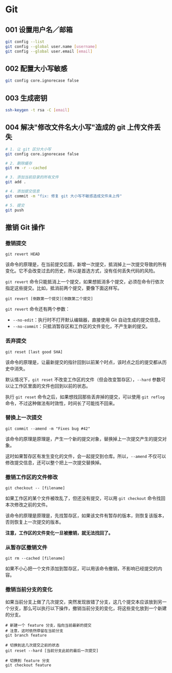 # Git

## 001 设置用户名／邮箱

```bash
git config --list
git config --global user.name [username]
git config --global user.email [email]
```

## 002 配置大小写敏感

```bash
git config core.ignorecase false
```

## 003 生成密钥

```bash
ssh-keygen -t rsa -C [email]
```

## 004 解决"修改文件名大小写"造成的 git 上传文件丢失

```bash
# 1. 让 git 区分大小写
git config core.ignorecase false

# 2. 删除缓存
git rm -r --cached

# 3. 添加当前目录的所有文件
git add .

# 4. 添加提交信息
git commit -m "fix: 修复 git 大小写不敏感造成文件未上传"

# 5. 提交
git push
```

## 撤销 Git 操作

### 撤销提交

```shell
git revert HEAD
```

该命令的原理是，在当前提交后面，新增一次提交，抵消掉上一次提交导致的所有变化。它不会改变过去的历史，所以是首选方式，没有任何丢失代码的风险。

`git revert` 命令只能抵消上一个提交，如果想抵消多个提交，必须在命令行依次指定这些提交。比如，抵消前两个提交，要像下面这样写。

```shell
git revert [倒数第一个提交][倒数第二个提交]
```

`git revert` 命令还有两个参数：

- `--no-edit`：执行时不打开默认编辑器，直接使用 Git 自动生成的提交信息。
- `--no-commit`：只抵消暂存区和工作区的文件变化，不产生新的提交。

### 丢弃提交

```shell
git reset [last good SHA]
```

该命令的原理是，让最新提交的指针回到以前某个时点，该时点之后的提交都从历史中消失。

默认情况下，`git reset` 不改变工作区的文件（但会改变暂存区），`--hard` 参数可以让工作区里面的文件也回到以前的状态。

执行 `git reset` 命令之后，如果想找回那些丢弃掉的提交，可以使用 `git reflog` 命令，不过这种做法有时效性，时间长了可能找不回来。

### 替换上一次提交

```shell
git commit --amend -m "Fixes bug #42"
```

该命令的原理是原理是，产生一个新的提交对象，替换掉上一次提交产生的提交对象。

这时如果暂存区有发生变化的文件，会一起提交到仓库。所以，`--amend` 不仅可以修改提交信息，还可以整个把上一次提交替换掉。

### 撤销工作区的文件修改

```shell
git checkout -- [filename]
```

如果工作区的某个文件被改乱了，但还没有提交，可以用 `git checkout` 命令找回本次修改之前的文件。

该命令的原理是原理是，先找暂存区，如果该文件有暂存的版本，则恢复该版本，否则恢复上一次提交的版本。

**注意，工作区的文件变化一旦被撤销，就无法找回了。**

### 从暂存区撤销文件

```shell
git rm --cached [filename]
```

如果不小心把一个文件添加到暂存区，可以用该命令撤销，不影响已经提交的内容。

### 撤销当前分支的变化

如果当前分支上做了几次提交，突然发现放错了分支，这几个提交本应该放到另一个分支，那么可以执行以下操作，撤销当前分支的变化，将这些变化放到一个新建的分支。

```shell
# 新建一个 feature 分支，指向当前最新的提交
# 注意，这时依然停留在当前分支
git branch feature

# 切换到这几次提交之前的状态
git reset --hard [当前分支此前的最后一次提交]

# 切换到 feature 分支
git checkout feature
```
